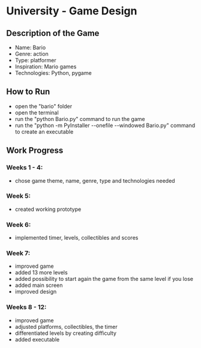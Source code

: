 # University - Game Design

## Description of the Game

- Name: Bario
- Genre: action
- Type: platformer
- Inspiration: Mario games
- Technologies: Python, pygame



## How to Run

- open the "bario" folder
- open the terminal
- run the "python Bario.py" command to run the game
- run the "python -m PyInstaller --onefile --windowed Bario.py" command to create an executable


## Work Progress


### Weeks 1 - 4:

- chose game theme, name, genre, type and technologies needed


### Week 5:

- created working prototype


### Week 6:

- implemented timer, levels, collectibles and scores


### Week 7:

- improved game
- added 13 more levels
- added possibility to start again the game from the same level if you lose
- added main screen
- improved design


### Weeks 8 - 12:

- improved game
- adjusted platforms, collectibles, the timer
- differentiated levels by creating difficulty
- added executable